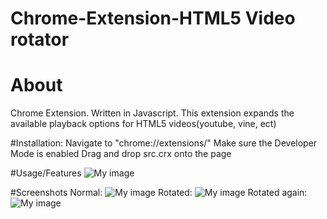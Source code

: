 # Chrome-Extension-HTML5 Video rotator
# About
Chrome Extension.
Written in Javascript.
This extension expands the available playback options for HTML5 videos(youtube, vine, ect)

#Installation: 
Navigate to "chrome://extensions/"
Make sure the Developer Mode is enabled
Drag and drop src.crx onto the page

#Usage/Features
![My image](http://i.imgur.com/fJ14TOQ.png)

#Screenshots
Normal:
![My image](http://i.imgur.com/IACbUst.jpg?2)
Rotated:
![My image](http://i.imgur.com/dcvdz7p.jpg?1)
Rotated again:
![My image](http://i.imgur.com/KftUEpe.jpg?1)